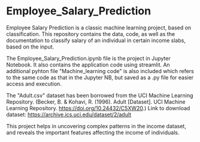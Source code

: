 # Employee_Salary_Prediction
Employee Salary Prediction is a classic machine learning project, based on classification. This repository contains the data, code, as well as the documentation to classify salary of an individual in certain income slabs, based on the input.

The Employee_Salary_Prediction.ipynb file is the project in Jupyter Notebook. 
It also contains the application code using streamlit. 
An additional pyhton file "Machine_learning code" is also included which refers to the same code as that in the Jupyter NB, but saved as a .py file for easier access and execution.

The "Adult.csv" dataset has been borrowed from the UCI Machine Learning Repository. (Becker, B. & Kohavi, R. (1996). Adult [Dataset]. UCI Machine Learning Repository. https://doi.org/10.24432/C5XW20.)
Link to download dataset: https://archive.ics.uci.edu/dataset/2/adult

This project helps in uncovering complex patterns in the income dataset, and reveals the important features affecting the income of individuals.


